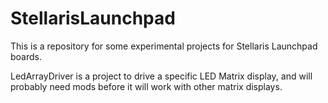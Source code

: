 StellarisLaunchpad
==================

This is a repository for some experimental projects for Stellaris Launchpad boards.

LedArrayDriver is a project to drive a specific LED Matrix display, and will probably need mods before it will work with other matrix displays.
